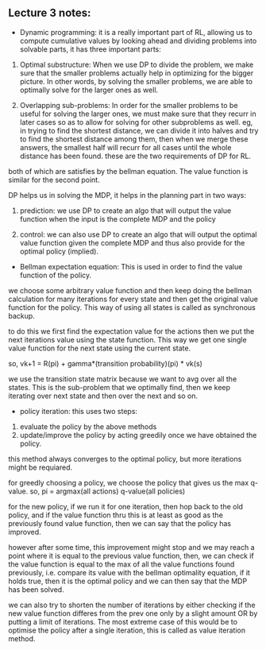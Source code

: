 ## Lecture 3 notes:

- Dynamic programming: it is a really important part of RL, allowing us to compute cumulative values by looking ahead and dividing problems into solvable parts, it has three important parts:

1. Optimal substructure: When we use DP to divide the problem, we make sure that the smaller problems actually help in optimizing for the bigger picture. In other words, by solving the smaller problems, we are able to optimally solve for the larger ones as well.

2. Overlapping sub-problems: In order for the smaller problems to be useful for solving the larger ones, we must make sure that they recurr in later cases so as to allow for solving for other subproblems as well. eg, in trying to find the shortest distance, we can divide it into halves and try to find the shortest distance among them, then when we merge these answers, the smallest half will recurr for all cases until the whole distance has been found. these are the two requirements of DP for RL.

both of which are satisfies by the bellman equation. The value function is similar for the second point.

DP helps us in solving the MDP, it helps in the planning part in two ways:

1. prediction: we use DP to create an algo that will output the value function when the input is the complete MDP and the policy

2. control: we can also use DP to create an algo that will output the optimal value function given the complete MDP and thus also provide for the optimal policy (implied).

- Bellman expectation equation: This is used in order to find the value function of the policy.

we choose some arbitrary value function and then keep doing the bellman calculation for many iterations for every state and then get the original value function for the policy. This way of using all states  is called as synchronous backup.

to do this we first find the expectation value for the actions then we put the next iterations value using the state function. This way we get one single value function for the next state using the current state.

so, vk+1 = R(pi) + gamma*(transition probability)(pi) * vk(s)

we use the transition state matrix because we want to avg over all the states. This is the sub-problem that we optimally find, then we keep iterating over next state and then over the next and so on.

- policy iteration: this uses two steps:

1. evaluate the policy by the above methods 
2. update/improve the policy by acting greedily once we have obtained the policy.

this method always converges to the optimal policy, but more iterations might be requiared.

for greedly choosing a policy, we choose the policy that gives us the max q-value. so, pi = argmax(all actions) q-value(all policies)

for the new policy, if we run it for one iteration, then hop back to the old policy, and if the value function thru this is at least as good as the previously found value function, then we can say that the policy has improved.

however after some time, this improvement might stop and we may reach a point where it is equal to the previous value function, then, we can check if the value function is equal to the max of all the value functions found previously, i.e. compare its value with the bellman optimality equation, if it holds true, then it is the optimal policy and we can then say that the MDP has been solved.

we can also try to shorten the number of iterations by either checking if the new value function differes from the prev one only by a slight amount OR by putting a limit of iterations. The most extreme case of this would be to optimise the policy after a single iteration, this is called as value iteration method.

